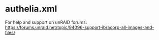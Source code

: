 # authelia.xml
For help and support on unRAID forums: https://forums.unraid.net/topic/94096-support-ibracorp-all-images-and-files/
